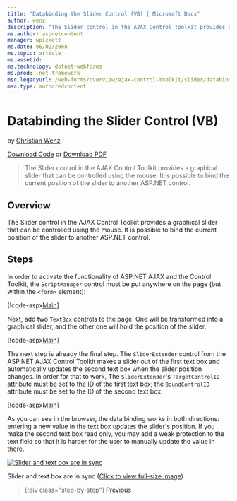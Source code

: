 ```yaml
---
title: "Databinding the Slider Control (VB) | Microsoft Docs"
author: wenz
description: "The Slider control in the AJAX Control Toolkit provides a graphical slider that can be controlled using the mouse. It is possible to bind the current positio..."
ms.author: aspnetcontent
manager: wpickett
ms.date: 06/02/2008
ms.topic: article
ms.assetid: 
ms.technology: dotnet-webforms
ms.prod: .net-framework
msc.legacyurl: /web-forms/overview/ajax-control-toolkit/slider/databinding-the-slider-control-vb
msc.type: authoredcontent
---
```

Databinding the Slider Control (VB)
====================
by [Christian Wenz](https://github.com/wenz)

[Download Code](http://download.microsoft.com/download/9/3/f/93f8daea-bebd-4821-833b-95205389c7d0/Slider0.vb.zip) or [Download PDF](http://download.microsoft.com/download/2/d/c/2dc10e34-6983-41d4-9c08-f78f5387d32b/slider0VB.pdf)

> The Slider control in the AJAX Control Toolkit provides a graphical slider that can be controlled using the mouse. It is possible to bind the current position of the slider to another ASP.NET control.


## Overview

The Slider control in the AJAX Control Toolkit provides a graphical slider that can be controlled using the mouse. It is possible to bind the current position of the slider to another ASP.NET control.

## Steps

In order to activate the functionality of ASP.NET AJAX and the Control Toolkit, the `ScriptManager` control must be put anywhere on the page (but within the `<form>` element):

[!code-aspx[Main](databinding-the-slider-control-vb/samples/sample1.aspx)]

Next, add two `TextBox` controls to the page. One will be transformed into a graphical slider, and the other one will hold the position of the slider.

[!code-aspx[Main](databinding-the-slider-control-vb/samples/sample2.aspx)]

The next step is already the final step. The `SliderExtender` control from the ASP.NET AJAX Control Toolkit makes a slider out of the first text box and automatically updates the second text box when the slider position changes. In order for that to work, The `SliderExtender`'s `TargetControlID` attribute must be set to the ID of the first text box; the `BoundControlID` attribute must be set to the ID of the second text box.

[!code-aspx[Main](databinding-the-slider-control-vb/samples/sample3.aspx)]

As you can see in the browser, the data binding works in both directions: entering a new value in the text box updates the slider's position. If you make the second text box read only, you may add a weak protection to the text field so that it is harder for the user to manually update the value in there.


[![Slider and text box are in sync](databinding-the-slider-control-vb/_static/image2.png)](databinding-the-slider-control-vb/_static/image1.png)

Slider and text box are in sync ([Click to view full-size image](databinding-the-slider-control-vb/_static/image3.png))

>[!div class="step-by-step"]
[Previous](using-the-slider-control-with-auto-postback-vb.md)